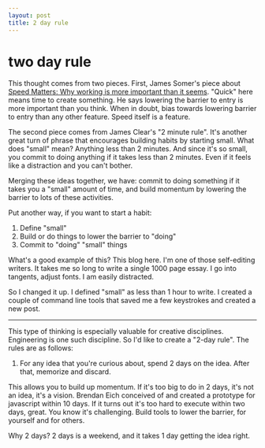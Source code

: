 ```yaml
---
layout: post
title: 2 day rule
---
```


# two day rule

This thought comes from two pieces. First, James Somer's piece about <a
href="https://jsomers.net/blog/speed-matters">Speed Matters: Why working
is more important than it seems</a>. "Quick" here means time to
create something. He says lowering the barrier to entry is more important than
you think. When in doubt, bias towards lowering barrier to entry than any other
feature. Speed itself is a feature.

The second piece comes from James Clear's "2 minute rule". It's another great
turn of phrase that encourages building habits by starting small. What does
"small" mean? Anything less than 2 minutes. And since it's so small, you commit
to doing anything if it takes less than 2 minutes. Even if it feels like a
distraction and you can't bother.

Merging these ideas together, we have: commit to doing something if it takes
you a "small" amount of time, and build momentum by lowering the barrier to
lots of these activities.

Put another way, if you want to start a habit:
1. Define "small"
2. Build or do things to lower the barrier to "doing"
3. Commit to "doing" "small" things

What's a good example of this? This blog here. I'm one of those self-editing
writers. It takes me so long to write a single 1000 page essay. I go into
tangents, adjust fonts. I am easily distracted.

So I changed it up. I defined "small" as less than 1 hour to write. I created a
couple of command line tools that saved me a few keystrokes and created a new
post.

---

This type of thinking is especially valuable for creative disciplines. Engineering
is one such discipline. So I'd like to create a "2-day rule". The rules are as
follows:

1. For any idea that you're curious about, spend 2 days on the idea. After
   that, memorize and discard.

This allows you to build up momentum. If it's too big to do in 2 days, it's
not an idea, it's a vision. Brendan Eich conceived of and created a prototype
for javascript within 10 days. If it turns out it's too hard to execute within
two days, great. You know it's challenging. Build tools to lower the barrier,
for yourself and for others.

Why 2 days? 2 days is a weekend, and it takes 1 day getting the idea right.
